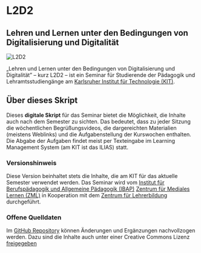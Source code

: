 # L2D2

## Lehren und Lernen unter den Bedingungen von Digitalisierung und Digitalität

![L2D2](/assets/images/l2d2_header.png)

„Lehren und Lernen unter den Bedingungen von Digitalisierung und Digitalität” – kurz L2D2 – ist ein Seminar für Studierende der Pädagogik und Lehramtsstudiengänge am [Karlsruher Institut für Technologie (KIT)](https://www.kit.edu).

## Über dieses Skript

Dieses **digitale Skript** für das Seminar bietet die Möglichkeit, die Inhalte auch nach dem Semester zu sichten.
Das bedeutet, dass zu jeder Sitzung die wöchentlichen Begrüßungsvideos, die dargereichten Materialien (meistens Weblinks) und die Aufgabenstellung der Kurswochen enthalten. Die Abgabe der Aufgaben findet meist per Texteingabe im Learning Management System (am KIT ist das ILIAS) statt.

### Versionshinweis

Diese Version beinhaltet stets die Inhalte, die am KIT für das aktuelle Semester verwendet werden. Das Seminar wird vom [Institut für Berufspädagogik und Allgemeine Pädagogik (IBAP)](https://www.ibap.kit.edu) [Zentrum für Mediales Lernen (ZML)](https://www.zml.kit.edu) in Kooperation mit dem [Zentrum für Lehrerbildung](https://www.hoc.kit.edu/zlb/index.php) durchgeführt.

### Offene Quelldaten

Im [GitHub Repository](https://github.com/davidlohner/L2D2) können Änderungen und Ergänzungen nachvollzogen werden. Dazu sind die Inhalte auch unter einer Creative Commons Lizenz [freigegeben](CCLizenz)
